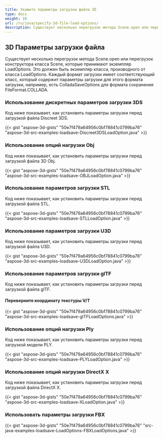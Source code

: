 ```yaml
---
title: Укажите параметры загрузки файла 3D
type: docs
weight: 10
url: /ru/java/specify-3d-file-load-options/
description: Существует несколько перегрузок метода Scene.open или перегрузок конструктора класса Scene, которые принимают экземпляр LoadOptions.
---
```

##  **3D Параметры загрузки файла**
Существует несколько перегрузок метода Scene.open или перегрузок конструктора класса Scene, которые принимают экземпляр LoadOptions. Это должен быть экземпляр класса, производного от класса LoadOptions. Каждый формат загрузки имеет соответствующий класс, который содержит параметры загрузки для этого формата загрузки, например, есть ColladaSaveOptions для формата сохранения FileFormat.COLLADA.
###  **Использование дискретных параметров загрузки 3DS**
Код ниже показывает, как установить параметры загрузки перед загрузкой файла Discreet 3DS.

{{< gist "aspose-3d-gists" "50e7f479a64956c0bf78841c0799ba76" "aspose-3d-src-examples-loadsave-Discreet3DSLoadOption.java" >}}
###  **Использование опций нагрузки Obj**
Код ниже показывает, как установить параметры загрузки перед загрузкой файла 3D Obj.

{{< gist "aspose-3d-gists" "50e7f479a64956c0bf78841c0799ba76" "aspose-3d-src-examples-loadsave-OBJLoadOption.java" >}}
###  **Использование параметров загрузки STL**
Код ниже показывает, как установить параметры загрузки перед загрузкой файла STL.

{{< gist "aspose-3d-gists" "50e7f479a64956c0bf78841c0799ba76" "aspose-3d-src-examples-loadsave-STLLoadOption.java" >}}
###  **Использование параметров загрузки U3D**
Код ниже показывает, как установить параметры загрузки перед загрузкой файла U3D.

{{< gist "aspose-3d-gists" "50e7f479a64956c0bf78841c0799ba76" "aspose-3d-src-examples-loadsave-U3DLoadOption.java" >}}
###  **Использование параметров загрузки glTF**
Код ниже показывает, как установить параметры загрузки перед загрузкой файла glTF.
####  **Переверните координату текстуры V/T**
{{< gist "aspose-3d-gists" "50e7f479a64956c0bf78841c0799ba76" "aspose-3d-src-examples-loadsave-glTFLoadOptions.java" >}}
###  **Использование опций нагрузки Ply**
Код ниже показывает, как установить параметры загрузки перед загрузкой модели PLY.

{{< gist "aspose-3d-gists" "50e7f479a64956c0bf78841c0799ba76" "aspose-3d-src-examples-loadsave-PLYLoadOption.java" >}}
###  **Использование опций нагрузки DirectX X**
Код ниже показывает, как установить параметры загрузки перед загрузкой файла DirectX X.

{{< gist "aspose-3d-gists" "50e7f479a64956c0bf78841c0799ba76" "aspose-3d-src-examples-loadsave-XLoadOption.java" >}}
###  **Использовать параметры загрузки FBX**
{{< gist "aspose-3d-gists" "50e7f479a64956c0bf78841c0799ba76" "src-java-examples-loadsave-LoadOptions-FBXLoadOptions.java" >}}
